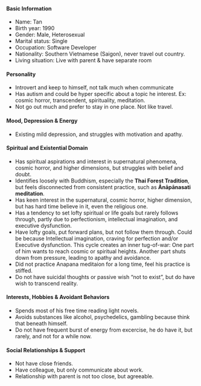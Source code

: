 #### Basic Information
- Name: Tan
- Birth year: 1990
- Gender: Male, Heterosexual
- Marital status: Single
- Occupation: Software Developer
- Nationality: Southern Vietnamese (Saigon), never travel out country.
- Living situation: Live with parent & have separate room

#### Personality
- Introvert and keep to himself, not talk much when communicate
- Has autism and could be hyper specific about a topic he interest. Ex: cosmic horror, transcendent, spirituality, meditation.
- Not go out much and prefer to stay in one place. Not like travel.
#### Mood, Depression & Energy
- Existing mild depression, and struggles with motivation and apathy.

#### Spiritual and Existential Domain
- Has spiritual aspirations and interest in supernatural phenomena, cosmic horror, and higher dimensions, but struggles with belief and doubt.
- Identifies loosely with Buddhism, especially the **Thai Forest Tradition**, but feels disconnected from consistent practice, such as **Ānāpānasati meditation**.
- Has keen interest in the supernatural, cosmic horror, higher dimension, but has hard time believe in it, even the religious one.
- Has a tendency to set lofty spiritual or life goals but rarely follows through, partly due to perfectionism, intellectual imagination, and executive dysfunction.
- Have lofty goals, put forward plans, but not follow them through. Could be because Intellectual imagination, craving for perfection and/or Executive dysfunction. This cycle creates an inner tug-of-war: One part of him wants to reach cosmic or spiritual heights. Another part shuts down from pressure, leading to apathy and avoidance.
- Did not practice Anapana meditaion for a long time, feel his practice is stiffed.
- Do not have suicidal thoughts or passive wish “not to exist”, but do have wish to transcend reality.
#### Interests, Hobbies & Avoidant Behaviors
- Spends most of his free time reading light novels.
- Avoids substances like alcohol, psychedelics, gambling because think that beneath himself.
- Do not have frequent burst of energy from excercise, he do have it, but rarely, and not for a while now.
#### Social Relationships & Support
- Not have close friends.
- Have colleague, but only communicate about work.
- Relationship with parent is not too close, but agreeable.

